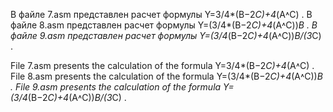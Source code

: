 В файле 7.asm представлен расчет формулы Y=3/4*(В−2*C)+4*(А˄С) .
В файле 8.asm представлен расчет формулы Y=(3/4*(В−2*C)+4*(А˄С))*B .
В файле 9.asm представлен расчет формулы Y=(3/4*(В−2*C)+4*(А˄С))*B/(3*С) .

File 7.asm presents the calculation of the formula Y=3/4*(B−2*C)+4*(A˄C) .
File 8.asm presents the calculation of the formula Y=(3/4*(B−2*C)+4*(A˄C))*B .
File 9.asm presents the calculation of the formula Y=(3/4*(B−2*C)+4*(A˄C))*B/(3*C) .
